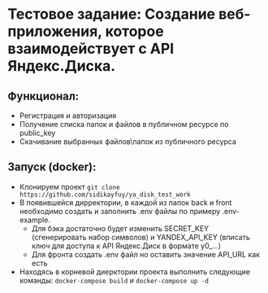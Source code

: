 # Тестовое задание: Создание веб-приложения, которое взаимодействует с API Яндекс.Диска.

## Функционал:
- Регистрация и авторизация
- Получение списка папок и файлов в публичном ресурсе по public_key
- Скачивание выбранных файлов\папок из публичного ресурса

## Запуск (docker):
- Клонируем проект
```git clone https://github.com/sidikayfuy/ya_disk_test_work```
- В появившейся дирректории, в каждой из папок back и front необходимо создать и заполнить .env файлы по примеру .env-example.
  - Для бэка достаточно будет изменить SECRET_KEY (сгенерировать набор символов) и YANDEX_API_KEY (вписать ключ для доступа к API Яндекс.Диск в формате y0_...)
  - Для фронта создать .env файл но оставить значение API_URL как есть
- Находясь в корневой диерктории проекта выполнить следующие команды:
```docker-compose build``` и
```docker-compose up -d```
